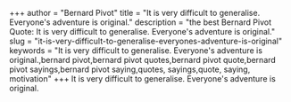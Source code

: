 +++
author = "Bernard Pivot"
title = "It is very difficult to generalise. Everyone's adventure is original."
description = "the best Bernard Pivot Quote: It is very difficult to generalise. Everyone's adventure is original."
slug = "it-is-very-difficult-to-generalise-everyones-adventure-is-original"
keywords = "It is very difficult to generalise. Everyone's adventure is original.,bernard pivot,bernard pivot quotes,bernard pivot quote,bernard pivot sayings,bernard pivot saying,quotes, sayings,quote, saying, motivation"
+++
It is very difficult to generalise. Everyone's adventure is original.
